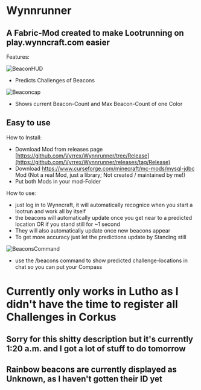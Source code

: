 # Wynnrunner
## A Fabric-Mod created to make Lootrunning on play.wynncraft.com easier

Features:

![BeaconHUD](https://github.com/Vyrrex/Wynnrunner/assets/67466853/c4bc8d1c-4d0f-4d2d-b6de-ef76a79fc68c)
* Predicts Challenges of Beacons

![Beaconcap](https://github.com/Vyrrex/Wynnrunner/assets/67466853/6c560223-9f1f-45d6-9170-a9db014e0744)
* Shows current Beacon-Count and Max Beacon-Count of one Color

## Easy to use

How to Install:
* Download Mod from releases page [https://github.com/Vyrrex/Wynnrunner/tree/Release](https://github.com/Vyrrex/Wynnrunner/releases/tag/Release)
* Download https://www.curseforge.com/minecraft/mc-mods/mysql-jdbc Mod (Not a real Mod, just a library; Not created / maintained by me!)
* Put both Mods in your mod-Folder

How to use:
* just log in to Wynncraft, it will automatically recognice when you start a lootrun and work all by itself
* the beacons will automatically update once you get near to a predicted location OR if you stand still for ~1 second
* They will also automatically update once new beacons appear
* To get more accuracy just let the predictions update by Standing still

![BeaconsCommand](https://github.com/Vyrrex/Wynnrunner/assets/67466853/86a5052b-ef65-4b82-87a2-bf3dbc56987a)
* use the /beacons command to show predicted challenge-locations in chat so you can put your Compass

# Currently only works in Lutho as I didn't have the time to register all Challenges in Corkus
## Sorry for this shitty description but it's currently 1:20 a.m. and I got a lot of stuff to do tomorrow
## Rainbow beacons are currently displayed as Unknown, as I haven't gotten their ID yet
